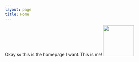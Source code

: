 ```yaml
---
layout: page
title: Home
---
```


Okay so this is the homepage I want.
This is me!
<img height=100 width=100 src="/assets/Head_shot_avatar.jpg">